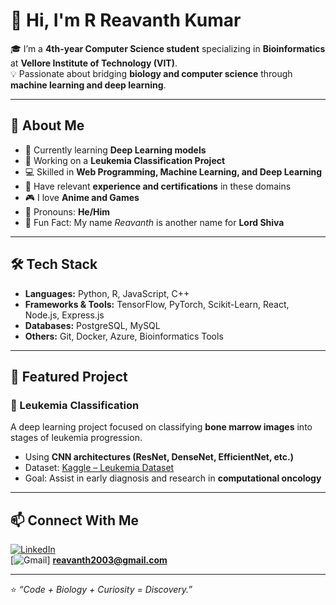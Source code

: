 # 👋 Hi, I'm R Reavanth Kumar  

🎓 I’m a **4th-year Computer Science student** specializing in **Bioinformatics** at **Vellore Institute of Technology (VIT)**.  
💡 Passionate about bridging **biology and computer science** through **machine learning and deep learning**.  

---

## 🚀 About Me  
- 🌱 Currently learning **Deep Learning models**  
- 🧬 Working on a **Leukemia Classification Project**  
- 💻 Skilled in **Web Programming, Machine Learning, and Deep Learning**  
- 📜 Have relevant **experience and certifications** in these domains  
- 🎮 I love **Anime and Games**  
- 🙋 Pronouns: **He/Him**  
- 🔱 Fun Fact: My name *Reavanth* is another name for **Lord Shiva**  

---

## 🛠️ Tech Stack  
- **Languages:** Python, R, JavaScript, C++  
- **Frameworks & Tools:** TensorFlow, PyTorch, Scikit-Learn, React, Node.js, Express.js  
- **Databases:** PostgreSQL, MySQL  
- **Others:** Git, Docker, Azure, Bioinformatics Tools  

---

## 📌 Featured Project  
### 🔬 Leukemia Classification  
A deep learning project focused on classifying **bone marrow images** into stages of leukemia progression.  
- Using **CNN architectures (ResNet, DenseNet, EfficientNet, etc.)**  
- Dataset: [Kaggle – Leukemia Dataset](https://www.kaggle.com/datasets/mehradaria/leukemia)  
- Goal: Assist in early diagnosis and research in **computational oncology**  

---

## 📫 Connect With Me  
[![LinkedIn](https://img.shields.io/badge/LinkedIn-0077B5?style=for-the-badge&logo=linkedin&logoColor=white)](https://www.linkedin.com/in/r-reavanth-kumar/)  
[![Gmail](https://img.shields.io/badge/Gmail-D14836?style=for-the-badge&logo=gmail&logoColor=white)] **reavanth2003@gmail.com**  

---

⭐️ *“Code + Biology + Curiosity = Discovery.”*  
